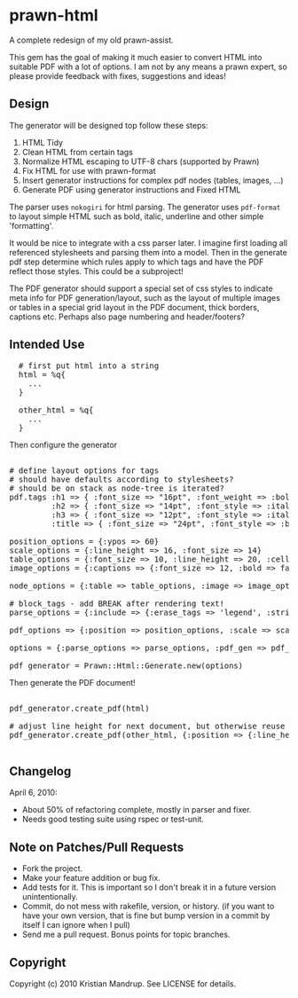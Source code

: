 # prawn-html ##

A complete redesign of my old prawn-assist.  

This gem has the goal of making it much easier to convert HTML into suitable PDF with a lot of options.
I am not by any means a prawn expert, so please provide feedback with fixes, suggestions and ideas!

## Design ##

The generator will be designed top follow these steps:

1. HTML Tidy
1. Clean HTML from certain tags
2. Normalize HTML escaping to UTF-8 chars (supported by Prawn)
3. Fix HTML for use with prawn-format
4. Insert generator instructions for complex pdf nodes (tables, images, ...)
5. Generate PDF using generator instructions and Fixed HTML

The parser uses `nokogiri` for html parsing.
The generator uses `pdf-format` to layout simple HTML such as bold, italic, underline and other simple 'formatting'.

It would be nice to integrate with a css parser later. 
I imagine first loading all referenced stylesheets and parsing them into a model. 
Then in the generate pdf step determine which rules apply to which tags and have the PDF reflect those styles. 
This could be a subproject!

The PDF generator should support a special set of css styles to indicate meta info for PDF generation/layout, such as the layout of multiple images or tables
in a special grid layout in the PDF document, thick borders, captions etc. Perhaps also page numbering and header/footers?
   
## Intended Use ##

<pre>
  # first put html into a string
  html = %q{
    ...
  }  

  other_html = %q{
    ...
  }  
</pre>

Then configure the generator
<pre>      
# define layout options for tags
# should have defaults according to stylesheets?  
# should be on stack as node-tree is iterated?
pdf.tags :h1 => { :font_size => "16pt", :font_weight => :bold }, 
         :h2 => { :font_size => "14pt", :font_style => :italic },
         :h3 => { :font_size => "12pt", :font_style => :italic },
         :title => { :font_size => "24pt", :font_style => :bold }

position_options = {:ypos => 60}
scale_options = {:line_height => 16, :font_size => 14}                                             
table_options = {:font_size => 10, :line_height => 20, :cell_width => 60}
image_options = {:captions => {:font_size => 12, :bold => false}, :border => :thick}

node_options = {:table => table_options, :image => image_options}

# block_tags - add BREAK after rendering text!
parse_options = {:include => {:erase_tags => 'legend', :strip_tags => ['dl', 'dd', 'dt', 'dfn'], :exclude => {:erase_tags => 'h3+'}}

pdf_options => {:position => position_options, :scale => scale_options, :nodes => node_options}

options = {:parse_options => parse_options, :pdf_gen => pdf_options} 

pdf_generator = Prawn::Html::Generate.new(options)
</pre>

Then generate the PDF document!
<pre>

pdf_generator.create_pdf(html)

# adjust line height for next document, but otherwise reuse generator configuration!
pdf_generator.create_pdf(other_html, {:position => {:line_height => 12}})

</pre>


## Changelog ##

April 6, 2010:
* About 50% of refactoring complete, mostly in parser and fixer. 
* Needs good testing suite using rspec or test-unit. 

## Note on Patches/Pull Requests ##
 
* Fork the project.
* Make your feature addition or bug fix.
* Add tests for it. This is important so I don't break it in a
  future version unintentionally.
* Commit, do not mess with rakefile, version, or history.
  (if you want to have your own version, that is fine but bump version in a commit by itself I can ignore when I pull)
* Send me a pull request. Bonus points for topic branches.

## Copyright ##

Copyright (c) 2010 Kristian Mandrup. See LICENSE for details.
